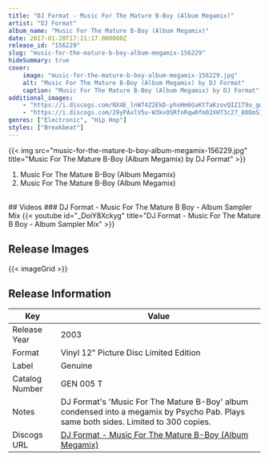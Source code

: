 ```yaml
---
title: "DJ Format - Music For The Mature B-Boy (Album Megamix)"
artist: "DJ Format"
album_name: "Music For The Mature B-Boy (Album Megamix)"
date: 2017-01-20T17:21:17.000000Z
release_id: "156229"
slug: "music-for-the-mature-b-boy-album-megamix-156229"
hideSummary: true
cover:
    image: "music-for-the-mature-b-boy-album-megamix-156229.jpg"
    alt: "Music For The Mature B-Boy (Album Megamix) by DJ Format"
    caption: "Music For The Mature B-Boy (Album Megamix) by DJ Format"
additional_images:
    - "https://i.discogs.com/NX4E_lnW74Z2EkD-phoHm6GaKtTaKzovQIZ1T9o_gwQ/rs:fit/g:sm/q:90/h:449/w:450/czM6Ly9kaXNjb2dz/LWRhdGFiYXNlLWlt/YWdlcy9SLTE1NjIy/OS0xMzI1NzE1NDE2/LmpwZWc.jpeg"
    - "https://i.discogs.com/29yPAxlV5u-W3kvOSRfnRqw0fm02XHT3c27_80DmSIA/rs:fit/g:sm/q:90/h:448/w:450/czM6Ly9kaXNjb2dz/LWRhdGFiYXNlLWlt/YWdlcy9SLTE1NjIy/OS0xMzI1NzE1NDMy/LmpwZWc.jpeg"
genres: ["Electronic", "Hip Hop"]
styles: ["Breakbeat"]
---
```


{{< img src="music-for-the-mature-b-boy-album-megamix-156229.jpg" title="Music For The Mature B-Boy (Album Megamix) by DJ Format" >}}

<!-- section break -->

1. Music For The Mature B-Boy (Album Megamix)
2. Music For The Mature B-Boy (Album Megamix)

<!-- section break -->

<br>
## Videos
### DJ Format - Music For The Mature B Boy - Album Sampler Mix
{{< youtube id="_DoiY8Xckyg" title="DJ Format - Music For The Mature B Boy - Album Sampler Mix" >}}<br>


## Release Images
{{< imageGrid >}}

## Release Information
|  Key           | Value                                                |
| ---------------| ---------------------------------------------------- |
| Release Year   | 2003                                   |
| Format         | Vinyl 12" Picture Disc Limited Edition |
| Label          | Genuine |
| Catalog Number | GEN 005 T |
| Notes | DJ Format's 'Music For The Mature B-Boy' album condensed into a megamix by Psycho Pab.    Plays same both sides. Limited to 300 copies.  |
| Discogs URL    | [DJ Format - Music For The Mature B-Boy (Album Megamix)](https://www.discogs.com/release/156229-DJ-Format-Music-For-The-Mature-B-Boy-Album-Megamix) |